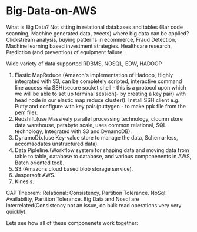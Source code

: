 # Big-Data-on-AWS
What is Big Data?
Not sitting in relational databases and tables (Bar code scanning, Machine generated data, tweets)
where big data can be applied?
Clickstream analysis, buying patterns in ecommerce, Fraud Detection, Machine learning based investment strategies. Healthcare research, Prediction (and prevention) of equipment failure.

Wide variety of data supported
RDBMS, NOSQL, EDW, HADOOP

1. Elastic MapReduce.(Amazon's implementation of Hadoop, Highly integrated with S3, can be completely scripted, interactive command line access via SSH(secure socket shell - this is a protocol upon which we will be able to set up terminal session(- by creating a key pair) with head node in our elastic map reduce cluster)). Install SSH client e.g. Putty and configure with key pair.(puttygen - to make ppk file  from the pem file).
2. Redshift.(use Massively parallel processing technology, cloumn store data warehouse, petabyte scale, uses common relational, SQL technology, Integrated with S3 and DynamoDB).
3. DynamoDb.(use Key-value store to manage the data, Schema-less, accomaodates unstructured data).
4. Data Pipleline.(Workflow system for shaping data and moving data from table to table, database to database, and various componenents in AWS, Batch oriented tool).
5. S3.(Amazons cloud based blob storage service).
6. Jaspersoft AWS.
7. Kinesis.

CAP Theorem:
Relational: Consistency, Partition Tolerance.
NoSql: Availability, Partition Tolerance.
Big Data and Nosql are interrelated(Consistency not an issue, do bulk read operations very very quickly).

Lets see how all of these componenets work together:



